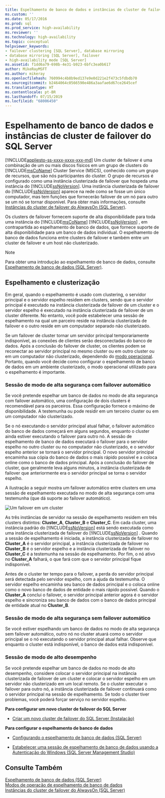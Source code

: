 ```yaml
---
title: Espelhamento de banco de dados e instâncias de cluster de failover do SQL Server | Microsoft Docs
ms.custom: ''
ms.date: 05/17/2016
ms.prod: sql
ms.prod_service: high-availability
ms.reviewer: ''
ms.technology: high-availability
ms.topic: conceptual
helpviewer_keywords:
- failover clustering [SQL Server], database mirroring
- database mirroring [SQL Server], failover
- high-availability mode [SQL Server]
ms.assetid: f1dd6a79-698b-4e31-b923-6bfc3ea0b617
author: MikeRayMSFT
ms.author: mikeray
ms.openlocfilehash: 760994c4b8b9ed137e9e0d221e2f473c5fdbdb70
ms.sourcegitcommit: b2464064c0566590e486a3aafae6d67ce2645cef
ms.translationtype: HT
ms.contentlocale: pt-BR
ms.lasthandoff: 07/15/2019
ms.locfileid: "68006450"
---
```

# <a name="database-mirroring-and-sql-server-failover-cluster-instances"></a>Espelhamento de banco de dados e instâncias de cluster de failover do SQL Server
[!INCLUDE[appliesto-ss-xxxx-xxxx-xxx-md](../../includes/appliesto-ss-xxxx-xxxx-xxx-md.md)]
  Um cluster de failover é uma combinação de um ou mais discos físicos em um grupo de clusters do [!INCLUDE[msCoName](../../includes/msconame-md.md)] Cluster Service (MSCS), conhecido como um grupo de recursos, que são nós participantes do cluster. O grupo de recursos é configurado como uma instância clusterizada de failover que hospeda uma instância do [!INCLUDE[ssNoVersion](../../includes/ssnoversion-md.md)]. Uma instância clusterizada de failover do [!INCLUDE[ssNoVersion](../../includes/ssnoversion-md.md)] aparece na rede como se fosse um único computador, mas tem funções que fornecerão failover de um nó para outro se um nó se tornar disponível. Para obter mais informações, consulte [Instâncias do cluster de failover do AlwaysOn &#40;SQL Server&#41;](../../sql-server/failover-clusters/windows/always-on-failover-cluster-instances-sql-server.md).  
  
 Os clusters de failover fornecem suporte de alta disponibilidade para toda uma instância do [!INCLUDE[msCoName](../../includes/msconame-md.md)] [!INCLUDE[ssNoVersion](../../includes/ssnoversion-md.md)] , em contrapartida ao espelhamento de banco de dados, que fornece suporte de alta disponibilidade para um banco de dados individual. O espelhamento de banco de dados funciona entre clusters de failover e também entre um cluster de failover e um host não clusterizado.  
  
> [!NOTE]  
>  Para obter uma introdução ao espelhamento de banco de dados, consulte [Espelhamento de banco de dados &#40;SQL Server&#41;](../../database-engine/database-mirroring/database-mirroring-sql-server.md).  
  
## <a name="mirroring-and-clustering"></a>Espelhamento e clusterização  
 Em geral, quando o espelhamento é usado com clustering, o servidor principal e o servidor espelho residem em clusters, sendo que o servidor principal é executado na instância clusterizada de failover de um cluster e o servidor espelho é executado na instância clusterizada de failover de um cluster diferente. No entanto, você pode estabelecer uma sessão de espelhamento na qual um parceiro reside na instância clusterizada de failover e o outro reside em um computador separado não clusterizado.  
  
 Se um failover de cluster tornar um servidor principal temporariamente indisponível, as conexões de clientes serão desconectadas do banco de dados. Após a conclusão do failover de cluster, os clientes podem se reconectar ao servidor principal no mesmo cluster ou em outro cluster ou em um computador não clusterizado, dependendo do [modo operacional](../../database-engine/database-mirroring/database-mirroring-operating-modes.md). Portanto, quando você decide como configurar o espelhamento de banco de dados em um ambiente clusterizado, o modo operacional utilizado para o espelhamento é importante.  
  
### <a name="high-safety-mode-session-with-automatic-failover"></a>Sessão de modo de alta segurança com failover automático  
 Se você pretende espelhar um banco de dados no modo de alta segurança com failover automático, uma configuração de dois clusters é recomendável para os parceiros. Essa configuração fornece o máximo de disponibilidade. A testemunha ou pode residir em um terceiro cluster ou em um computador não clusterizado.  
  
 Se o nó executando o servidor principal atual falhar, o failover automático do banco de dados começará em alguns segundos, enquanto o cluster ainda estiver executando o failover para outro nó. A sessão de espelhamento de banco de dados executará o failover para o servidor espelho no outro cluster ou no computador não clusterizado, e o servidor espelho anterior se tornará o servidor principal. O novo servidor principal encaminha sua cópia do banco de dados o mais rápido possível e a coloca online como o banco de dados principal. Após a conclusão do failover de cluster, que geralmente leva alguns minutos, a instância clusterizada de failover que anteriormente era o servidor principal se torna o servidor espelho.  
  
 A ilustração a seguir mostra um failover automático entre clusters em uma sessão de espelhamento executada no modo de alta segurança com uma testemunha (que dá suporte ao failover automático).  
  
 ![Um failover em um cluster](../../database-engine/database-mirroring/media/dbm-and-failover-clustering.gif "A failover on a cluster")  
  
 As três instâncias de servidor na sessão de espelhamento residem em três clusters distintos: **Cluster_A**, **Cluster_B** e **Cluster_C**. Em cada cluster, uma instância padrão do [!INCLUDE[ssNoVersion](../../includes/ssnoversion-md.md)] está sendo executada como uma instância clusterizada de failover do [!INCLUDE[ssNoVersion](../../includes/ssnoversion-md.md)] . Quando a sessão de espelhamento é iniciada, a instância clusterizada de failover no **Cluster_A** é o servidor principal, a instância clusterizada de failover no **Cluster_B** é o servidor espelho e a instância clusterizada de failover no **Cluster_C** é a testemunha na sessão de espelhamento. Por fim, o nó ativo no **Cluster_A** falhará, o que fará com que o servidor principal fique indisponível.  
  
 Antes de o cluster ter tempo para o failover, a perda do servidor principal será detectada pelo servidor espelho, com a ajuda da testemunha. O servidor espelho encaminha seu banco de dados principal e o coloca online como o novo banco de dados de entidade o mais rápido possível. Quando o **Cluster_A** conclui o failover, o servidor principal anterior agora é o servidor espelho e sincroniza seu banco de dados com o banco de dados principal de entidade atual no **Cluster_B**.  
  
### <a name="high-safety-mode-session-without-automatic-failover"></a>Sessão de modo de alta segurança sem failover automático  
 Se você estiver espelhando um banco de dados no modo de alta segurança sem failover automático, outro nó no cluster atuará como o servidor principal se o nó executando o servidor principal atual falhar. Observe que enquanto o cluster está indisponível, o banco de dados está indisponível.  
  
### <a name="high-performance-mode-session"></a>Sessão de modo de alto desempenho  
 Se você pretende espelhar um banco de dados no modo de alto desempenho, considere colocar o servidor principal na instância clusterizada de failover de um cluster e colocar o servidor espelho em um servidor não clusterizado em um local remoto. Se o cluster executar o failover para outro nó, a instância clusterizada de failover continuará como o servidor principal na sessão de espelhamento. Se todo o cluster tiver problemas, você poderá forçar serviço no servidor espelho.  
  
 **Para configurar um novo cluster de failover do SQL Server**  
  
-   [Criar um novo cluster de failover do SQL Server &#40;Instalação&#41;](../../sql-server/failover-clusters/install/create-a-new-sql-server-failover-cluster-setup.md)  
  
 **Para configurar o espelhamento de banco de dados**  
  
-   [Configurando o espelhamento de banco de dados &#40;SQL Server&#41;](../../database-engine/database-mirroring/setting-up-database-mirroring-sql-server.md)  
  
-   [Estabelecer uma sessão de espelhamento de banco de dados usando a Autenticação do Windows &#40;SQL Server Management Studio&#41;](../../database-engine/database-mirroring/establish-database-mirroring-session-windows-authentication.md)  
  
## <a name="see-also"></a>Consulte Também  
 [Espelhamento de banco de dados &#40;SQL Server&#41;](../../database-engine/database-mirroring/database-mirroring-sql-server.md)   
 [Modos de operação de espelhamento de banco de dados](../../database-engine/database-mirroring/database-mirroring-operating-modes.md)   
 [Instâncias do cluster de failover do AlwaysOn &#40;SQL Server&#41;](../../sql-server/failover-clusters/windows/always-on-failover-cluster-instances-sql-server.md)  
  
  
